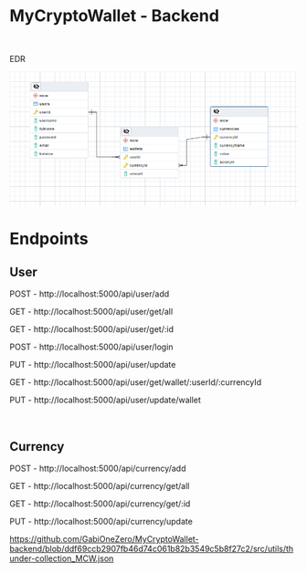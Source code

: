 # MyCryptoWallet - Backend

<br>
<p>EDR</p>
<img align="center" src="https://github.com/GabiOneZero/MyCryptoWallet-backend/blob/master/EDR.png">


# Endpoints

<h2>User</h2>
<p>POST - http://localhost:5000/api/user/add</p> 
<p>GET - http://localhost:5000/api/user/get/all</p>
<p>GET - http://localhost:5000/api/user/get/:id</p>
<p>POST - http://localhost:5000/api/user/login</p>
<p>PUT - http://localhost:5000/api/user/update</p>
<p>GET - http://localhost:5000/api/user/get/wallet/:userId/:currencyId</p>
<p>PUT - http://localhost:5000/api/user/update/wallet</p>
<br>

<h2>Currency</h2>
<p>POST - http://localhost:5000/api/currency/add</p>
<p>GET - http://localhost:5000/api/currency/get/all</p>
<p>GET - http://localhost:5000/api/currency/get/:id</p>
<p>PUT - http://localhost:5000/api/currency/update</p>

https://github.com/GabiOneZero/MyCryptoWallet-backend/blob/ddf69ccb2907fb46d74c061b82b3549c5b8f27c2/src/utils/thunder-collection_MCW.json

